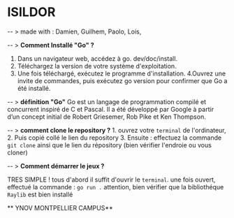 # ISILDOR

-- > made with : 
  Damien,
  Guilhem,
  Paolo,
  Lois,
  
-- > **Comment Installé "Go" ?**

  1. Dans un navigateur web, accédez à go. dev/doc/install.
  2. Téléchargez la version de votre système d'exploitation.
  3. Une fois téléchargé, exécutez le programme d'installation.
  4.Ouvrez une invite de commandes, puis exécutez go version pour confirmer que Go a été installé.

-- > **définition "Go"**
    Go est un langage de programmation compilé et concurrent inspiré de C et Pascal.
    Il a été développé par Google à partir d’un concept initial de Robert Griesemer, Rob Pike et Ken Thompson.
    
  -- > **comment clone le repository ?**
    1. ouvrez votre ```terminal``` de l'ordinateur,
    2. Puis copié collé le lien du repository
    3. Ensuite : effectuez la commande ```git clone``` ainsi que le lien du répository 
    (bien vérifier l'endroie ou vous cloner)  
    
-- > **Comment démarrer le jeux ?**

  TRES SIMPLE ! tous d'abord il suffit d'ouvrir le ```terminal```. une fois ouvert,
  effectué la commande  : ```go run .```
  attention, bien vérifier que la bibliothéque ```Raylib``` est bien installé 

** YNOV MONTPELLIER CAMPUS**
